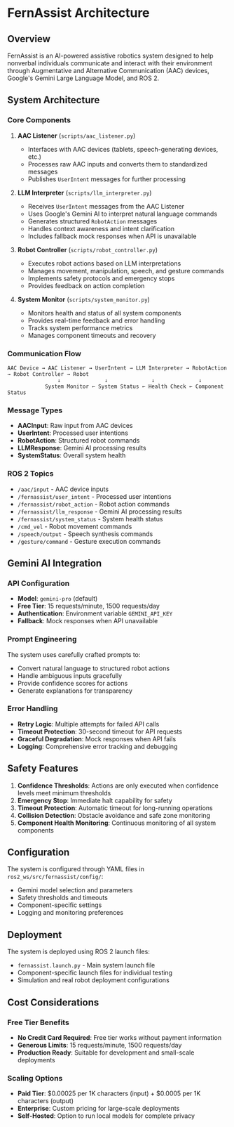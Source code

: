# FernAssist Architecture

## Overview

FernAssist is an AI-powered assistive robotics system designed to help nonverbal individuals communicate and interact with their environment through Augmentative and Alternative Communication (AAC) devices, Google's Gemini Large Language Model, and ROS 2.

## System Architecture

### Core Components

1. **AAC Listener** (`scripts/aac_listener.py`)
   - Interfaces with AAC devices (tablets, speech-generating devices, etc.)
   - Processes raw AAC inputs and converts them to standardized messages
   - Publishes `UserIntent` messages for further processing

2. **LLM Interpreter** (`scripts/llm_interpreter.py`)
   - Receives `UserIntent` messages from the AAC Listener
   - Uses Google's Gemini AI to interpret natural language commands
   - Generates structured `RobotAction` messages
   - Handles context awareness and intent clarification
   - Includes fallback mock responses when API is unavailable

3. **Robot Controller** (`scripts/robot_controller.py`)
   - Executes robot actions based on LLM interpretations
   - Manages movement, manipulation, speech, and gesture commands
   - Implements safety protocols and emergency stops
   - Provides feedback on action completion

4. **System Monitor** (`scripts/system_monitor.py`)
   - Monitors health and status of all system components
   - Provides real-time feedback and error handling
   - Tracks system performance metrics
   - Manages component timeouts and recovery

### Communication Flow

```
AAC Device → AAC Listener → UserIntent → LLM Interpreter → RobotAction → Robot Controller → Robot
                ↓              ↓              ↓              ↓
            System Monitor ← System Status ← Health Check ← Component Status
```

### Message Types

- **AACInput**: Raw input from AAC devices
- **UserIntent**: Processed user intentions
- **RobotAction**: Structured robot commands
- **LLMResponse**: Gemini AI processing results
- **SystemStatus**: Overall system health

### ROS 2 Topics

- `/aac/input` - AAC device inputs
- `/fernassist/user_intent` - Processed user intentions
- `/fernassist/robot_action` - Robot action commands
- `/fernassist/llm_response` - Gemini AI processing results
- `/fernassist/system_status` - System health status
- `/cmd_vel` - Robot movement commands
- `/speech/output` - Speech synthesis commands
- `/gesture/command` - Gesture execution commands

## Gemini AI Integration

### API Configuration
- **Model**: `gemini-pro` (default)
- **Free Tier**: 15 requests/minute, 1500 requests/day
- **Authentication**: Environment variable `GEMINI_API_KEY`
- **Fallback**: Mock responses when API unavailable

### Prompt Engineering
The system uses carefully crafted prompts to:
- Convert natural language to structured robot actions
- Handle ambiguous inputs gracefully
- Provide confidence scores for actions
- Generate explanations for transparency

### Error Handling
- **Retry Logic**: Multiple attempts for failed API calls
- **Timeout Protection**: 30-second timeout for API requests
- **Graceful Degradation**: Mock responses when API fails
- **Logging**: Comprehensive error tracking and debugging

## Safety Features

1. **Confidence Thresholds**: Actions are only executed when confidence levels meet minimum thresholds
2. **Emergency Stop**: Immediate halt capability for safety
3. **Timeout Protection**: Automatic timeout for long-running operations
4. **Collision Detection**: Obstacle avoidance and safe zone monitoring
5. **Component Health Monitoring**: Continuous monitoring of all system components

## Configuration

The system is configured through YAML files in `ros2_ws/src/fernassist/config/`:
- Gemini model selection and parameters
- Safety thresholds and timeouts
- Component-specific settings
- Logging and monitoring preferences

## Deployment

The system is deployed using ROS 2 launch files:
- `fernassist.launch.py` - Main system launch file
- Component-specific launch files for individual testing
- Simulation and real robot deployment configurations

## Cost Considerations

### Free Tier Benefits
- **No Credit Card Required**: Free tier works without payment information
- **Generous Limits**: 15 requests/minute, 1500 requests/day
- **Production Ready**: Suitable for development and small-scale deployments

### Scaling Options
- **Paid Tier**: $0.00025 per 1K characters (input) + $0.0005 per 1K characters (output)
- **Enterprise**: Custom pricing for large-scale deployments
- **Self-Hosted**: Option to run local models for complete privacy 